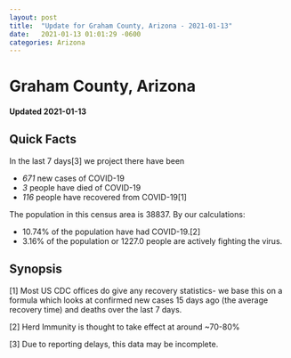 ```yaml
---
layout: post
title:  "Update for Graham County, Arizona - 2021-01-13"
date:   2021-01-13 01:01:29 -0600
categories: Arizona
---
```


# Graham County, Arizona
#### Updated 2021-01-13

## Quick Facts

In the last 7 days[3] we project there have been
- *671* new cases of COVID-19
- *3* people have died of COVID-19
- *116* people have recovered from COVID-19[1]

The population in this census area is 38837. By our calculations:
- 10.74% of the population have had COVID-19.[2]
- 3.16% of the population or 1227.0 people are actively fighting the virus.

## Synopsis




[1] Most US CDC offices do give any recovery statistics- we base this on a formula which looks at confirmed new cases
15 days ago (the average recovery time) and deaths over the last 7 days.

[2] Herd Immunity is thought to take effect at around ~70-80%

[3] Due to reporting delays, this data may be incomplete.
 
    